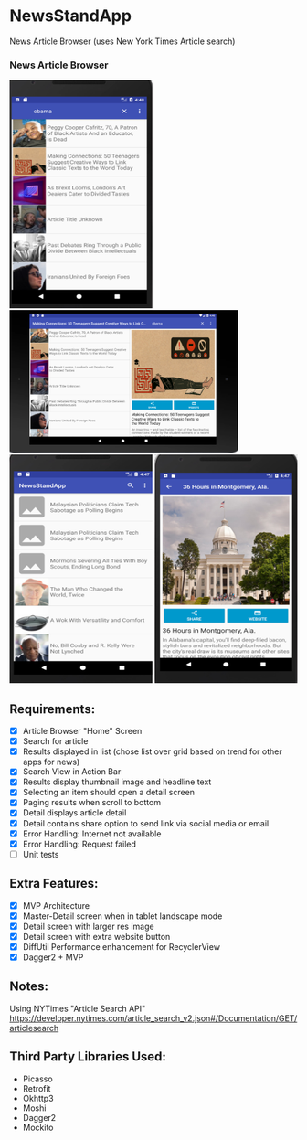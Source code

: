# NewsStandApp
News Article Browser (uses New York Times Article search)

### News Article Browser
<img src="https://github.com/laurenyew/NewsStandApp/blob/develop/Screenshots/search_article_browser.png" alt="NewsBrowserSearch" width="250" height="400"> <img src="https://github.com/laurenyew/NewsStandApp/blob/develop/Screenshots/tablet_master_detail.png" alt="MasterDetailNewsBrowser" width="400" height="250">
<img src="https://github.com/laurenyew/NewsStandApp/blob/develop/Screenshots/article_browser.png" alt="NewsBrowserBasic" width="250" height="400">
<img src="https://github.com/laurenyew/NewsStandApp/blob/develop/Screenshots/article_detail.png" alt="NewsBrowserDetail" width="250" height="400">


## Requirements:
- [x] Article Browser "Home" Screen
- [x] Search for article
- [x] Results displayed in list (chose list over grid based on trend for other apps for news)
- [x] Search View in Action Bar
- [x] Results display thumbnail image and headline text
- [x] Selecting an item should open a detail screen
- [x] Paging results when scroll to bottom
- [x] Detail displays article detail
- [x] Detail contains share option to send link via social media or email
- [x] Error Handling: Internet not available
- [x] Error Handling: Request failed
- [ ] Unit tests

## Extra Features:
- [x] MVP Architecture
- [x] Master-Detail screen when in tablet landscape mode
- [x] Detail screen with larger res image
- [x] Detail screen with extra website button
- [x] DiffUtil Performance enhancement for RecyclerView
- [x] Dagger2 + MVP

## Notes:
Using NYTimes "Article Search API"
https://developer.nytimes.com/article_search_v2.json#/Documentation/GET/articlesearch

## Third Party Libraries Used:
* Picasso
* Retrofit
* Okhttp3
* Moshi
* Dagger2 
* Mockito
